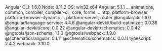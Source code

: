 Angular CLI: 1.6.0
Node: 8.11.2
OS: win32 x64
Angular: 5.1.1
... animations, common, compiler, compiler-cli, core, forms
... http, platform-browser, platform-browser-dynamic
... platform-server, router
@angular/cli: 1.6.0
@angular/language-service: 4.4.6
@angular-devkit/build-optimizer: 0.0.36
@angular-devkit/core: 0.0.22
@angular-devkit/schematics: 0.0.42
@ngtools/json-schema: 1.1.0
@ngtools/webpack: 1.9.0
@schematics/angular: 0.1.11
@schematics/schematics: 0.0.11
typescript: 2.4.2
webpack: 3.10.0
